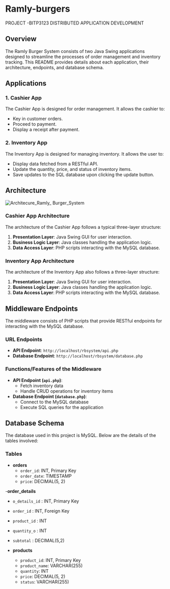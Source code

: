 # Ramly-burgers
 PROJECT -BITP3123 DISTRIBUTED APPLICATION DEVELOPMENT


## Overview
The Ramly Burger System consists of two Java Swing applications designed to streamline the processes of order management and inventory tracking. This README provides details about each application, their architecture, endpoints, and database schema.

## Applications

### 1. Cashier App
The Cashier App is designed for order management. It allows the cashier to:
- Key in customer orders.
- Proceed to payment.
- Display a receipt after payment.

### 2. Inventory App
The Inventory App is designed for managing inventory. It allows the user to:
- Display data fetched from a RESTful API.
- Update the quantity, price, and status of inventory items.
- Save updates to the SQL database upon clicking the update button.

## Architecture
![Architecure_Ramly_ Burger_System](https://github.com/AQILAHZAIDI01/Ramly-burgers/assets/74953405/e29ec934-b2d5-4e18-a646-2e385c41770f)



### Cashier App Architecture
The architecture of the Cashier App follows a typical three-layer structure:
1. **Presentation Layer**: Java Swing GUI for user interaction.
2. **Business Logic Layer**: Java classes handling the application logic.
3. **Data Access Layer**: PHP scripts interacting with the MySQL database.


### Inventory App Architecture
The architecture of the Inventory App also follows a three-layer structure:
1. **Presentation Layer**: Java Swing GUI for user interaction.
2. **Business Logic Layer**: Java classes handling the application logic.
3. **Data Access Layer**: PHP scripts interacting with the MySQL database.


## Middleware Endpoints
The middleware consists of PHP scripts that provide RESTful endpoints for interacting with the MySQL database.

### URL Endpoints
- **API Endpoint**: `http://localhost/rbsystem/api.php`
- **Database Endpoint**: `http://localhost/rbsystem/database.php`

### Functions/Features of the Middleware
- **API Endpoint (`api.php`)**:
  - Fetch inventory data
  - Handle CRUD operations for inventory items
- **Database Endpoint (`database.php`)**:
  - Connect to the MySQL database
  - Execute SQL queries for the application

## Database Schema
The database used in this project is MySQL. Below are the details of the tables involved:

### Tables
- **orders**
  - `order_id`: INT, Primary Key
  - `order_date`: TIMESTAMP
  - `price`: DECIMAL(5, 2)

-**order_details**
 - `o_details_id` : INT, Primary Key
 - `order_id` : INT, Foreign Key
 - `product_id` : INT
- `quantity_o` : INT
- `subtotal` : DECIMAL(5,2)
 
- **products**
  - `product_id`: INT, Primary Key
  - `product_name`: VARCHAR(255)
  - `quantity`: INT
  - `price`: DECIMAL(5, 2)
  - `status`: VARCHAR(255)
